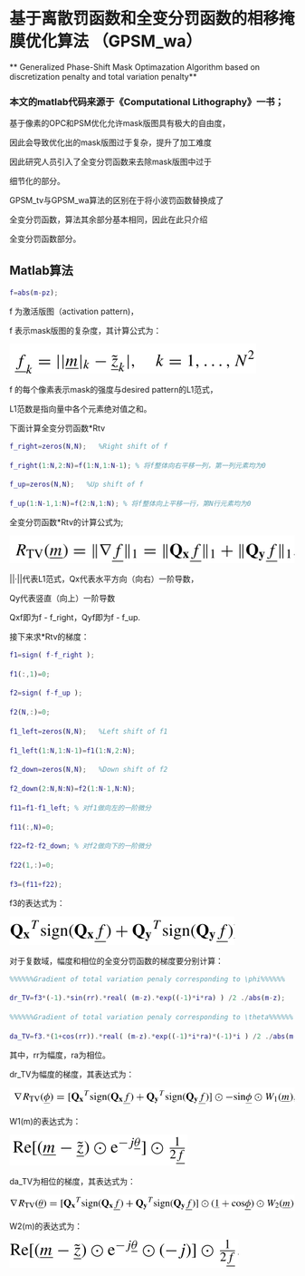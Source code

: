 # 基于离散罚函数和全变分罚函数的相移掩膜优化算法 （GPSM_wa）

** Generalized Phase-Shift Mask Optimazation Algorithm based on discretization penalty and total variation penalty**

### 本文的matlab代码来源于《Computational Lithography》一书；

基于像素的OPC和PSM优化允许mask版图具有极大的自由度，

因此会导致优化出的mask版图过于复杂，提升了加工难度

因此研究人员引入了全变分罚函数来去除mask版图中过于

细节化的部分。

GPSM_tv与GPSM_wa算法的区别在于将小波罚函数替换成了

全变分罚函数，算法其余部分基本相同，因此在此只介绍

全变分罚函数部分。

## Matlab算法

```matlab
f=abs(m-pz);
```
f 为激活版图（activation pattern)，

f 表示mask版图的复杂度，其计算公式为：

![16fd](https://github.com/zgzym/Computational-Lithography-Book/blob/main/images/16.png)

f 的每个像素表示mask的强度与desired pattern的L1范式，

L1范数是指向量中各个元素绝对值之和。

下面计算全变分罚函数*Rtv

```matlab
f_right=zeros(N,N);   %Right shift of f

f_right(1:N,2:N)=f(1:N,1:N-1); % 将f整体向右平移一列，第一列元素均为0

f_up=zeros(N,N);   %Up shift of f

f_up(1:N-1,1:N)=f(2:N,1:N); % 将f整体向上平移一行，第N行元素均为0
```

全变分罚函数*Rtv的计算公式为;

![17fd](https://github.com/zgzym/Computational-Lithography-Book/blob/main/images/17.png)

||·||代表L1范式，Qx代表水平方向（向右）一阶导数，

Qy代表竖直（向上）一阶导数

Qxf即为f - f_right，Qyf即为f - f_up.

接下来求*Rtv的梯度：

```matlab
f1=sign( f-f_right );

f1(:,1)=0;

f2=sign( f-f_up );

f2(N,:)=0;

f1_left=zeros(N,N);   %Left shift of f1

f1_left(1:N,1:N-1)=f1(1:N,2:N);

f2_down=zeros(N,N);   %Down shift of f2

f2_down(2:N,N:N)=f2(1:N-1,N:N);

f11=f1-f1_left; % 对f1做向左的一阶微分

f11(:,N)=0;

f22=f2-f2_down; % 对f2做向下的一阶微分

f22(1,:)=0;    

f3=(f11+f22);
```

f3的表达式为：

![18fd](https://github.com/zgzym/Computational-Lithography-Book/blob/main/images/18.png)

对于复数域，幅度和相位的全变分罚函数的梯度要分别计算：

```matlab
%%%%%%Gradient of total variation penaly corresponding to \phi%%%%%%

dr_TV=f3*(-1).*sin(rr).*real( (m-z).*exp((-1)*i*ra) ) /2 ./abs(m-z);

%%%%%%Gradient of total variation penaly corresponding to \theta%%%%%%

da_TV=f3.*(1+cos(rr)).*real( (m-z).*exp((-1)*i*ra)*(-1)*i ) /2 ./abs(m-z);
```

其中，rr为幅度，ra为相位。

dr_TV为幅度的梯度，其表达式为：

![19fd](https://github.com/zgzym/Computational-Lithography-Book/blob/main/images/19.png)

W1(m)的表达式为：

![20fd](https://github.com/zgzym/Computational-Lithography-Book/blob/main/images/20.png)

da_TV为相位的梯度，其表达式为：

![21fd](https://github.com/zgzym/Computational-Lithography-Book/blob/main/images/21.png)

W2(m)的表达式为：

![22fd](https://github.com/zgzym/Computational-Lithography-Book/blob/main/images/22.png)
